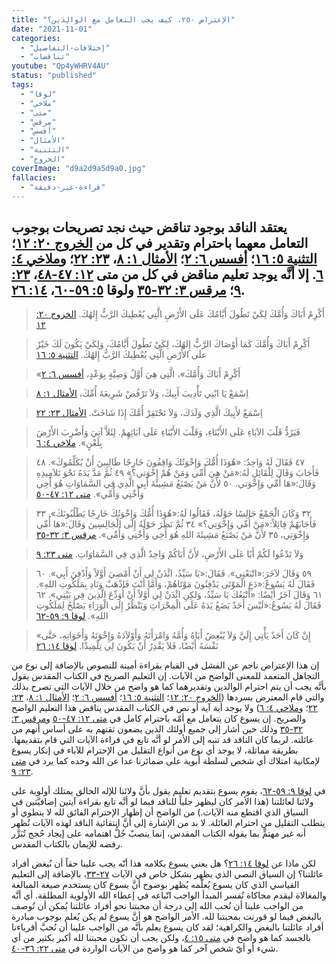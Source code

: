 ```yaml
---
title: "الإعتراض ٢٥٠، كيف يجب التعامل مع الوالِدَين؟"
date: "2021-11-01"
categories:
  - "إختلافات-التفاصيل"
  - "تناقضات"
youtube: "Qp4yWHRV4AU"
status: "published"
tags:
  - "لوقا"
  - "ملاخي"
  - "متى"
  - "مرقس"
  - "أفسس"
  - "الأمثال"
  - "التثنية"
  - "الخروج"
coverImage: "d9a2d9a5d9a0.jpg"
fallacies:
  - "قراءة-غير-دقيقة"
---
```


## **يعتقد الناقد بوجود تناقض حيث نجد تصريحات بوجوب التعامل معهما باحترام وتقدير في كل من [الخروج ٢٠: ١٢](https://my.bible.com/bible/101/EXO.20.12)؛ [التثنية ٥: ١٦](https://my.bible.com/bible/101/DEU.5.16)؛ [أفسس ٦: ٢](https://my.bible.com/bible/101/EPH.6.2)؛ [الأمثال ١: ٨](https://my.bible.com/bible/101/PRO.1.8)، [٢٣: ٢٢](https://my.bible.com/bible/101/PRO.23.22)؛ و[ملاخي ٤: ٦](https://my.bible.com/bible/101/MAL.4.6). إلا أنَّه يوجد تعليم مناقض في كل من متى [١٢: ٤٧-٤٨](https://my.bible.com/bible/101/MAT.12.47-48)، [٢٣: ٩](https://my.bible.com/bible/101/MAT.23.9)؛ [مرقس ٣: ٣٢-٣٥](https://my.bible.com/bible/101/MRK.3.32-35) ولوقا [٥: ٥٩-٦٠](https://my.bible.com/bible/101/LUK.5.59-60)، [١٤: ٢٦](https://my.bible.com/bible/101/LUK.14.26).**

> أَكْرِمْ أَبَاكَ وَأُمَّكَ لِكَيْ تَطُولَ أَيَّامُكَ عَلَى الأَرْضِ الَّتِي يُعْطِيكَ الرَّبُّ إِلهُكَ. [الخروج ٢٠: ١٢](https://my.bible.com/bible/101/EXO.20.12)

> أَكْرِمْ أَبَاكَ وَأُمَّكَ كَمَا أَوْصَاكَ الرَّبُّ إِلهُكَ، لِكَيْ تَطُولَ أَيَّامُكَ، وَلِكَيْ يَكُونَ لَكَ خَيْرٌ علَى الأَرْضِ الَّتِي يُعْطِيكَ الرَّبُّ إِلهُكَ. [التثنية ٥: ١٦](https://my.bible.com/bible/101/DEU.5.16)

> «أَكْرِمْ أَبَاكَ وَأُمَّكَ»، الَّتِي هِيَ أَوَّلُ وَصِيَّةٍ بِوَعْدٍ، [أفسس ٦: ٢](https://my.bible.com/bible/101/EPH.6.2)

> اِسْمَعْ يَا ابْنِي تَأْدِيبَ أَبِيكَ، وَلاَ تَرْفُضْ شَرِيعَةَ أُمِّكَ، [الأمثال ١: ٨](https://my.bible.com/bible/101/PRO.1.8)

> اِسْمَعْ لأَبِيكَ الَّذِي وَلَدَكَ، وَلاَ تَحْتَقِرْ أُمَّكَ إِذَا شَاخَتْ. [الأمثال ٢٣: ٢٢](https://my.bible.com/bible/101/PRO.23.22)

> فَيَرُدُّ قَلْبَ الآبَاءِ عَلَى الأَبْنَاءِ، وَقَلْبَ الأَبْنَاءِ عَلَى آبَائِهِمْ. لِئَلاَّ آتِيَ وَأَضْرِبَ الأَرْضَ بِلَعْنٍ». [ملاخي ٤: ٦](https://my.bible.com/bible/101/MAL.4.6)

> ٤٧ فَقَالَ لَهُ وَاحِدٌ: «هُوَذَا أُمُّكَ وَإِخْوَتُكَ وَاقِفُونَ خَارِجًا طَالِبِينَ أَنْ يُكَلِّمُوكَ». ٤٨ فَأَجَابَ وَقَالَ لِلْقَائِلِ لَهُ:«مَنْ هِيَ أُمِّي وَمَنْ هُمْ إِخْوَتي؟» ٤٩ ثُمَّ مَدَّ يَدَهُ نَحْوَ تَلاَمِيذِهِ وَقَالَ:«هَا أُمِّي وَإِخْوَتي. ٥٠ لأَنَّ مَنْ يَصْنَعُ مَشِيئَةَ أَبِي الَّذِي فِي السَّمَاوَاتِ هُوَ أَخِي وَأُخْتِي وَأُمِّي». [متى ١٢: ٤٧-٥٠](https://my.bible.com/bible/101/MAT.12.47-50)

> ٣٢ وَكَانَ الْجَمْعُ جَالِسًا حَوْلَهُ، فَقَالُوا لَهُ:«هُوَذَا أُمُّكَ وَإِخْوَتُكَ خَارِجًا يَطْلُبُونَكَ». ٣٣ فَأَجَابَهُمْ قِائِلاً:«مَنْ أُمِّي وَإِخْوَتِي؟» ٣٤ ثُمَّ نَظَرَ حَوْلَهُ إِلَى الْجَالِسِينَ وَقَالَ:«هَا أُمِّي وَإِخْوَتِي، ٣٥ لأَنَّ مَنْ يَصْنَعُ مَشِيئَةَ اللهِ هُوَ أَخِي وَأُخْتِي وَأُمِّي». [مرقس ٣: ٣٢-٣٥](https://my.bible.com/bible/101/MRK.3.32-35)

> وَلاَ تَدْعُوا لَكُمْ أَبًا عَلَى الأَرْضِ، لأَنَّ أَبَاكُمْ وَاحِدٌ الَّذِي فِي السَّمَاوَاتِ. [متى ٢٣: ٩](https://my.bible.com/bible/101/MAT.23.9)

> ٥٩ وَقَالَ لآخَرَ:«اتْبَعْنِي». فَقَالَ:«يَا سَيِّدُ، ائْذَنْ لِي أَنْ أَمْضِيَ أَوَّلاً وَأَدْفِنَ أَبِي». ٦٠ فَقَالَ لَهُ يَسُوعُ:«دَعِ الْمَوْتَى يَدْفِنُونَ مَوْتَاهُمْ، وَأَمَّا أَنْتَ فَاذْهَبْ وَنَادِ بِمَلَكُوتِ اللهِ». ٦١ وَقَالَ آخَرُ أَيْضًا: «أَتْبَعُكَ يَا سَيِّدُ، وَلكِنِ ائْذَنْ لِي أَوَّلاً أَنْ أُوَدِّعَ الَّذِينَ فِي بَيْتِي». ٦٢ فَقَالَ لَهُ يَسُوعُ:«لَيْسَ أَحَدٌ يَضَعُ يَدَهُ عَلَى الْمِحْرَاثِ وَيَنْظُرُ إِلَى الْوَرَاءِ يَصْلُحُ لِمَلَكُوتِ اللهِ». [لوقا ٩: ٥٩-٦٢](https://my.bible.com/bible/101/LUK.9.59-62)

> «إِنْ كَانَ أَحَدٌ يَأْتِي إِلَيَّ وَلاَ يُبْغِضُ أَبَاهُ وَأُمَّهُ وَامْرَأَتَهُ وَأَوْلاَدَهُ وَإِخْوَتَهُ وَأَخَوَاتِهِ، حَتَّى نَفْسَهُ أَيْضًا، فَلاَ يَقْدِرُ أَنْ يَكُونَ لِي تِلْمِيذًا. [لوقا ١٤: ٢٦](https://my.bible.com/bible/101/LUK.14.26)

إن هذا الإعتراض ناجم عن الفشل في القيام بقراءة أمينة للنصوص بالإضافة إلى نوع من التجاهل المتعمد للمعنى الواضح من الآيات. إن التعليم الصريح في الكتاب المقدس يقول بأنَّه يجب أن يتم احترام الوالدين وتقديرهما كما هو واضح من خلال الآيات التي تصرح بذلك والتي قام المعترض بسردها ([الخروج ٢٠: ١٢](https://my.bible.com/bible/101/EXO.20.12)؛ [التثنية ٥: ١٦](https://my.bible.com/bible/101/DEU.5.16)؛ [أفسس ٦: ٢](https://my.bible.com/bible/101/EPH.6.2)؛ [الأمثال ١: ٨](https://my.bible.com/bible/101/PRO.1.8)، [٢٣: ٢٢](https://my.bible.com/bible/101/PRO.23.22)؛ و[ملاخي ٤: ٦](https://my.bible.com/bible/101/MAL.4.6)) ولا يوجد أية آية أو نص في الكتاب المقدس يناقض هذا التعليم الواضح والصريح. إن يسوع كان يتعامل مع أمّه باحترام كامل في [متى ١٢: ٤٧-٥٠](https://my.bible.com/bible/101/MAT.12.47-50) و[مرقس ٣: ٣٢-٣٥](https://my.bible.com/bible/101/MRK.3.32-35) وذلك حين أشار إلى جميع أولئك الذين يضعون ثقتهم به على أساس أنهم من عائلته. لربما كان الناقد قد تنبه إلى الأمر لو أنَّه تابع في قراءة الآيات التي قام بتقديمها. بطريقة مماثلة، لا يوجد أي نوع من أنواع التقليل من الإحترام للآباء في إنكار يسوع لإمكانية امتلاك أي شخص لسلطة أبوية على ضمائرنا عدا عن الله وحده كما يرد في [متى ٢٣: ٩](https://my.bible.com/bible/101/MAT.23.9).

في [لوقا ٩: ٥٩-٦٢](https://my.bible.com/bible/101/LUK.9.59-62)، يقوم يسوع بتقديم تعليم يقول بأنَّ ولائنا للإله الخالق يمتلك أولوية على ولائنا لعائلتنا (هذا الأمر كان ليظهر جلياً للناقد فيما لو أنَّه تابع بقراءة آيتين إضافيَّتين في السياق الذي اقتطع منه الآيات.) من الواضح أن إظهار الإحترام الفائق لله لا ينطوي أو يتطلب التقليل من احترام العائلة. لا بد من الإشارة إلى أنَّ انتقائية الناقد لهذه الآيات تُظهِر أنه غير مهتمٍّ بما يقوله الكتاب المقدس، إنما ينصبّ جُلُّ اهتمامه على إيجاد حُجج تُبَرِّر رفضه للإيمان بالكتاب المقدس.

لكن ماذا عن [لوقا ١٤: ٢٦](https://my.bible.com/bible/101/LUK.14.26)؟ هل يعني يسوع بكلامه هذا أنّه يجب علينا حقاً أن نُبغض أفراد عائلتنا؟ إن السياق النصي الذي يظهر بشكل خاص في الآيات [٢٧-٣٣](https://my.bible.com/bible/101/LUK.14.27-33)، بالإضافة إلى التعليم القياسي الذي كان يسوع يُعلّمه يُظهر بوضوح أنَّ يسوع كان يستخدم صيغة المبالغة والمغالاة ليقدم محاكاة تُفسر المبدأ الواجب اتّباعه في إعطاء الله الأولوية المطلقة. أي أنَّه من الواجب علينا أن نُحب الله إلى درجة أن محبتنا نحو أفراد عائلتنا يُمكن أن تُوصف بالبغض فيما لو قورنت بمحبتنا لله. الأمر الواضح هو أنَّ يسوع لم يكن يُعلم بوجوب مبادرة أفراد عائلتنا بالبغض والكراهية؛ لقد كان يسوع يعلم بأنَّه من الواجب علينا أن نُحبَّ أقرباءنا بالجسد كما هو واضح في [متى ١٥: ٤](https://my.bible.com/bible/101/MAT.15.4)، ولكن يجب أن تكون محبتنا لله أكبر بكثير من أي شيء أو أيّ شخص آخر كما هو واضح من الآيات الواردة في [متى ٢٢: ٣٦-٤٠](https://my.bible.com/bible/101/MAT.22.36-40).
